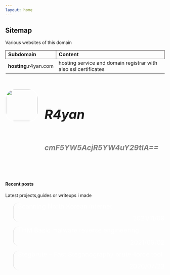 ```yaml
---
layout: home
---
```

## Sitemap
Various websites of this domain
<table>
        <tbody><tr>
            <td style="border: 1px solid #554f4f"><strong>Subdomain</strong></td>
            <td style="border: 1px solid #554f4f"><strong>Content</strong></td>
        </tr>
        <tr>
            <td><strong>hosting</strong>.r4yan.com</td>
            <td>hosting service and domain registrar with also ssl certificates</td>
        </tr>
    </tbody></table>


<p style="color: transparent;">z</p>

<div style="display:flex">
<div style="margin-right: 20px;">
<img src="https://avatars.githubusercontent.com/u/45489155?v=4" width="100" height="100" style="border: 2px solid white !important;border-radius: 30px;margin: auto;display: block;">
</div>
<div>
<h5 style="font-size:40px;text-align:left">R4yan</h5>

<!--<h5 style="font-size:23px;text-align:center;color:gray">Developer. InfoSec.</h5>-->

<h5 style="font-size:23px;text-align:center;color:gray">cmF5YW5AcjR5YW4uY29tIA==</h5>
</div>
</div>
<br><br>

#### Recent posts
Latest projects,guides or writeups i made
<br>

<blockquote style="border-radius: 20px;">

<a href="/2021/11/09/scanning-north-korean-internet/" style="text-decoration: none !important;font-size: 20px;color: white;">Scanning North Korean internet<p style="text-align: right;"> 2021/11/09</p></a>

</blockquote>

<blockquote style="border-radius: 20px;">

<a href="/2021/09/02/THM-Basic-malware-reverse-engineering/" style="text-decoration: none !important;font-size: 20px;color: white;">THM Basic malware reverse engineering<p style="text-align: right;">2021/09/02</p></a>    

</blockquote>

<blockquote style="border-radius: 20px;">

<a href="/2020/07/23/stegbrute-fast-steganography-brute-force-tool/" style="text-decoration: none !important;font-size: 20px;color: white;">Stegbrute - Fast Steganography brute-force tool<p style="text-align: right;">2020/07/23</p></a>    

</blockquote>